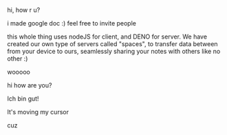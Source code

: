 hi, how r u?

i made google doc :) feel free to invite people

this whole thing uses nodeJS for client, and DENO for server. We have created our own type of servers called "spaces", to transfer data between from your device to ours, seamlessly sharing your notes with others like no other :)

wooooo

hi how are you?

Ich bin gut!

It's moving my cursor

cuz